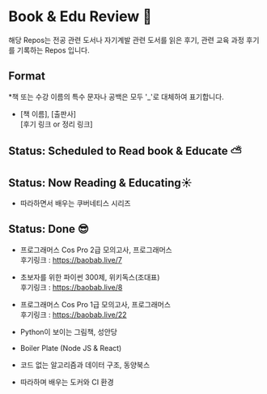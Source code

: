 # Book & Edu Review :wave:
해당 Repos는 전공 관련 도서나 자기계발 관련 도서를 읽은 후기, 관련 교육 과정 후기를 기록하는 Repos 입니다.

## Format
*책 또는 수강 이름의 특수 문자나 공백은 모두 '_'로 대체하여 표기합니다.
- [책 이름], [출판사]  
[후기 링크 or 정리 링크]

## Status: Scheduled to Read book & Educate ⛅

## Status: Now Reading & Educating☀️
- 따라하면서 배우는 쿠버네티스 시리즈 

## Status: Done 😎
- 프로그래머스 Cos Pro 2급 모의고사, 프로그래머스   
후기링크 : https://baobab.live/7

- 초보자를 위한 파이썬 300제, 위키독스(조대표)   
후기링크 : https://baobab.live/8

- 프로그래머스 Cos Pro 1급 모의고사, 프로그래머스    
후기링크 : https://baobab.live/22

- Python이 보이는 그림책, 성안당

- Boiler Plate (Node JS & React)

- 코드 없는 알고리즘과 데이터 구조, 동양북스

- 따라하며 배우는 도커와 CI 환경
